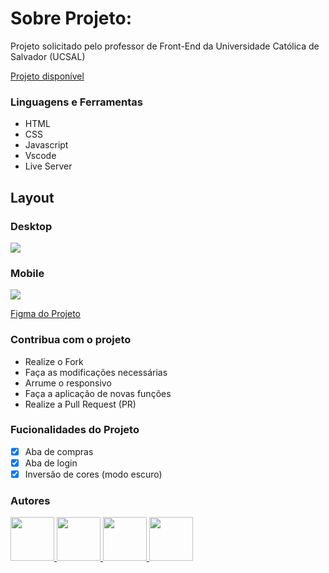 # Sobre Projeto:

Projeto solicitado pelo professor de Front-End da Universidade Católica de Salvador (UCSAL)

[Projeto disponível](https://6582605fcb7e671d52215883--endearing-sunburst-330e21.netlify.app)

### Linguagens e Ferramentas

- HTML
- CSS
- Javascript
- Vscode
- Live Server

## Layout

### Desktop

<img src="https://media.discordapp.net/attachments/1144057704575402014/1186858559921717389/image.png?ex=6594c72b&is=6582522b&hm=8ab673dbab4dd7a3a5c9e3689df791c27b9ec9b76c9cc0d2840d949d9f9afaad&=&format=webp&quality=lossless&width=1296&height=676"/>

### Mobile

<img src="https://media.discordapp.net/attachments/1144057704575402014/1186858908988473486/image.png?ex=6594c77e&is=6582527e&hm=d43f245c4b8760a6b1e458d3157f72858b176168768bc15154a7e8ae9b5d8af8&=&format=webp&quality=lossless&width=294&height=676" />

[Figma do Projeto](https://www.figma.com/file/5KgqyEY6K3MthEVUYL2ty1/Untitled?type=design&node-id=24%3A104&mode=design&t=rm4ciQDq4HxlJizY-1)

### Contribua com o projeto

- Realize o Fork
- Faça as modificações necessárias
- Arrume o responsivo
- Faça a aplicação de novas funções
- Realize a Pull Request (PR)

### Fucionalidades do Projeto

- [x] Aba de compras
- [x] Aba de login
- [x] Inversão de cores (modo escuro)

### Autores

<a href="https://github.com/Caiosmp">
<img src="https://avatars.githubusercontent.com/u/147769770?v=4" width="70px" />
</a>
<a href="https://github.com/whsmumu">
<img src="https://avatars.githubusercontent.com/u/123791887?v=4" width="70px" />
</a>
<a href="https://github.com/VIMMMMMMM">
<img src="https://avatars.githubusercontent.com/u/130837775?v=4" width="70px" />
</a>
<a href="https://github.com/GustavoCruzzz">
<img src="https://avatars.githubusercontent.com/u/136636964?v=4" width="70px" />
</a>
